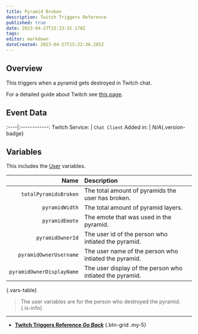```yaml
---
title: Pyramid Broken
description: Twitch Triggers Reference
published: true
date: 2023-04-27T15:23:31.178Z
tags: 
editor: markdown
dateCreated: 2023-04-27T15:22:36.285Z
---
```


## Overview
This triggers when a pyramid gets destroyed in Twitch chat.

For a detailed guide about Twitch see [this page](/Platforms/Twitch).

## Event Data
:----|:------------:
Twitch Service: | `Chat Client`
Added in: | *N/A*{.version-badge}

## Variables
This includes the [User](/Variables/User-Variables) variables.

Name | Description
----:|:------------
`totalPyramidsBroken` | The total amount of pyramids the user has broken.
`pyramidWidth` | The total amount of pyramid layers.
`pyramidEmote` | The emote that was used in the pyramid.
`pyramidOwnerId` | The user id of the person who intiated the pyramid.
`pyramidOwnerUsername` | The user name of the person who intiated the pyramid.
`pyramidOwnerDisplayName` | The user display of the person who intiated the pyramid.
{.vars-table}

> The user variables are for the person who destroyed the pyramid.
{.is-info}

---

- [<i class="mdi mdi-chevron-left"></i>**Twitch Triggers Reference *Go Back***](/Triggers/Twitch)
{.btn-grid .my-5}